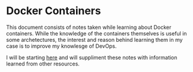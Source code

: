# Docker Containers
This document consists of notes taken while learning about Docker containers. While the knowledge of the containers themselves is useful in some archetectures, the interest and reason behind learning them in my case is to improve my knowlesge of DevOps.

I will be starting [here](https://www.katacoda.com/courses/docker) and will suppliment these notes with information learned from other resources.